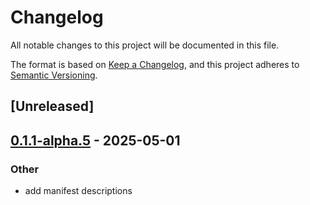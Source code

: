 # Changelog

All notable changes to this project will be documented in this file.

The format is based on [Keep a Changelog](https://keepachangelog.com/en/1.0.0/),
and this project adheres to [Semantic Versioning](https://semver.org/spec/v2.0.0.html).

## [Unreleased]

## [0.1.1-alpha.5](https://github.com/flashbots/contender/releases/tag/contender_bundle_provider-v0.1.1-alpha.5) - 2025-05-01

### Other

- add manifest descriptions
